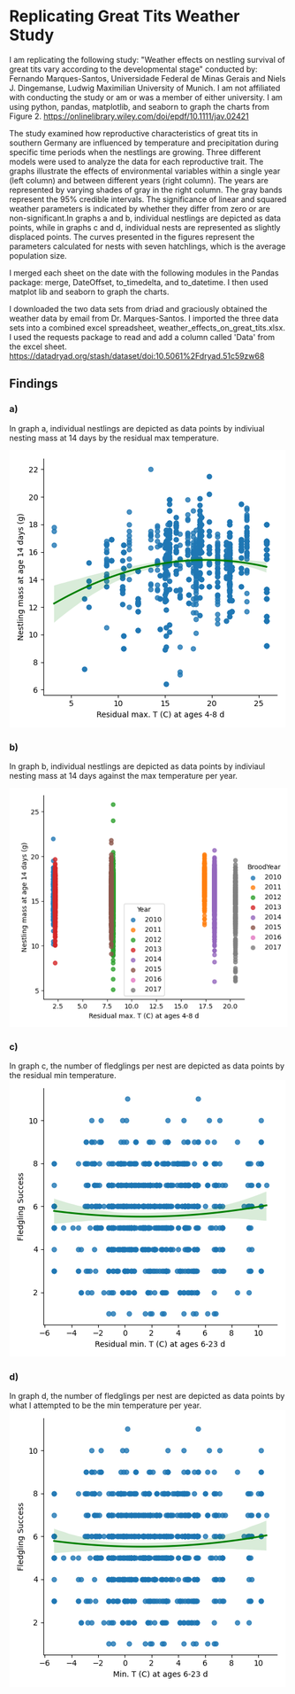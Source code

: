 # Replicating Great Tits Weather Study
I am replicating the following study: "Weather effects on nestling survival of great tits vary according to the developmental stage" conducted by:
Fernando Marques-Santos, Universidade Federal de Minas Gerais and
Niels J. Dingemanse,  Ludwig Maximilian University of Munich.
I am not affiliated with conducting the study or am or was a member of either university.
I am using python, pandas, matplotlib, and seaborn to graph the charts from Figure 2. https://onlinelibrary.wiley.com/doi/epdf/10.1111/jav.02421

The study examined how reproductive characteristics of great tits in southern Germany are influenced by temperature and precipitation during specific time periods when the nestlings are growing. Three different models were used to analyze the data for each reproductive trait. The graphs illustrate the effects of environmental variables within a single year (left column) and between different years (right column). The years are represented by varying shades of gray in the right column. The gray bands represent the 95% credible intervals. The significance of linear and squared weather parameters is indicated by whether they differ from zero or are non-significant.In graphs a and b, individual nestlings are depicted as data points, while in graphs c and d, individual nests are represented as slightly displaced points. The curves presented in the figures represent the parameters calculated for nests with seven hatchlings, which is the average population size.

I merged each sheet on the date with the following modules in the Pandas package: merge, DateOffset, to_timedelta, and to_datetime. I then used matplot lib and seaborn to graph the charts.

I downloaded the two data sets from driad and graciously obtained the weather data by email from Dr. Marques-Santos. I imported the three data sets into a combined excel spreadsheet, weather_effects_on_great_tits.xlsx. I used the requests package to read and add a column called 'Data' from the excel sheet. https://datadryad.org/stash/dataset/doi:10.5061%2Fdryad.51c59zw68

## Findings

### a)
In graph a, individual nestlings are depicted as data points by indiviual nesting mass at 14 days by the residual max temperature.

![a](images/a.png)

### b)
In graph b, individual nestlings are depicted as data points by indiviaul nesting mass at 14 days against the max temperature per year.

![b](images/baa.png)

### c)
In graph c, the number of fledglings per nest are depicted as data points by the residual min temperature.
![c](images/c.png)

### d)
In graph d, the number of fledglings per nest are depicted as data points by what I attempted to be the min temperature per year.
![d](images/da.png)
